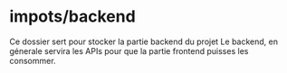 # impots/backend

Ce dossier sert pour stocker la partie backend du projet
Le backend, en génerale servira les APIs pour que la partie frontend puisses les consommer.
